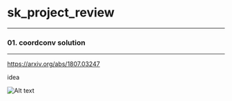 # sk_project_review

---------------------------------------

### 01. coordconv solution

---------------------------------------

https://arxiv.org/abs/1807.03247



idea 



![Alt text](/path/to/coord1.png)
